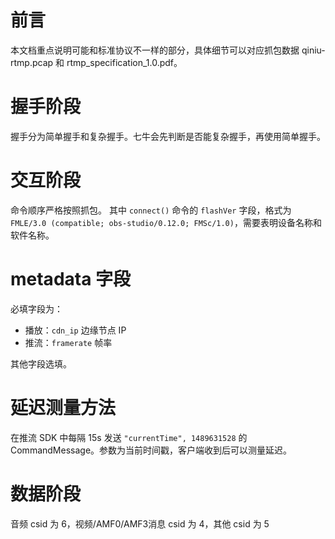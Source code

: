 # 前言
本文档重点说明可能和标准协议不一样的部分，具体细节可以对应抓包数据 qiniu-rtmp.pcap 和 rtmp_specification_1.0.pdf。
# 握手阶段
握手分为简单握手和复杂握手。七牛会先判断是否能复杂握手，再使用简单握手。
# 交互阶段
命令顺序严格按照抓包。
其中 `connect()` 命令的 `flashVer` 字段，格式为 `FMLE/3.0 (compatible; obs-studio/0.12.0; FMSc/1.0)`，需要表明设备名称和软件名称。
# metadata 字段
必填字段为：
 - 播放：`cdn_ip` 边缘节点 IP
 - 推流：`framerate` 帧率

其他字段选填。
# 延迟测量方法
在推流 SDK 中每隔 15s 发送 `"currentTime", 1489631528` 的 CommandMessage。参数为当前时间戳，客户端收到后可以测量延迟。
# 数据阶段
音频 csid 为 6，视频/AMF0/AMF3消息 csid 为 4，其他 csid 为 5
